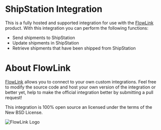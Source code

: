 # ShipStation Integration

This is a fully hosted and supported integration for use with the [FlowLink](http://flowlink.io/) product. With this integration you can perform the following functions:

* Send shipments to ShipStation
* Update shipments in ShipStation
* Retrieve shipments that have been shipped from ShipStation

# About FlowLink

[FlowLink](http://flowlink.io/) allows you to connect to your own custom integrations.
Feel free to modify the source code and host your own version of the integration
or better yet, help to make the official integration better by submitting a pull request!

This integration is 100% open source an licensed under the terms of the New BSD License.

![FlowLink Logo](http://flowlink.io/wp-content/uploads/logo-1.png)
